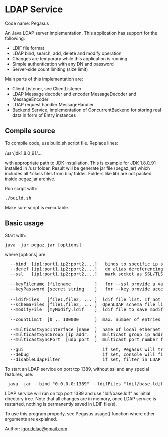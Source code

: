 # LDAP Service

Code name: Pegasus

An Java LDAP server implementation. This application has support for the following:
  * LDIF file format
  * LDAP bind, search, add, delete and modify operation
  * Changes are temporary while this application is running
  * Simple authentication with any DN and password
  * Server-side count limiting (size limit)
  
Main parts of this implementation are:
  * Client Listener, see ClientListener
  * LDAP Message decoder and encoder MessageDecoder and MessageEncoder
  * LDAP request handler MessageHandler
  * Backend Service, implementation of ConcurrentBackend for storing real data in form of Entry instances

## Compile source

To compile code, use build.sh script file. Replace lines:

/usr/jdk1.8.0_91/....

with appropriate path to JDK installation. This is example for JDK 1.8.0_91 installed in /usr folder.
Result will be generate jar file (pegaz.jar) which includes all *.class files from bin/ folder.
Folders like lib/ are not packed inside pegaz.jar archive.

Run script with:
<PRE>
./build.sh
</PRE>

Make sure script is executable.

## Basic usage

Start with:
<PRE>
java -jar pegaz.jar [options]
</PRE>
where [options] are:

<PRE>
  --bind  [ip1:port1,ip2:port2,...]   binds to specific ip socket(s). Default: 0.0.0.0:389
  --deref [ip1:port1,ip2:port2,...]   do alias dereferencing on selected socket(s). Default: none
  --ssl   [ip1:port1,ip2:port2,...]   mark socket as SSL/TLS. Requires key file. Default: none

  --keyFilename [filename         ]   for --ssl provide a valid PKCS12 (*.p12) key file. Default: 'server.p12'
  --keyPassword [secret string    ]   for --key provide access password. Default: ''

  --ldifFiles   [file1,file2, ... ]  ldif file list. If not provided, database will be empty.
  --schemaFiles [file1,file2, ... ]  OpenLDAP schema file list. If omitted, schemas are not used.
  --modifyFile  [myModify.ldif    ]  ldif file to save modifications on entries. Default: modify.ldif

  --countLimit  [0 .. 100000      ]  max. number of entries to return on search. Default: 0 (disabled, client controled)

  --multicastSyncInterface [name  ]  name of local ethernet interface for multicast synchronization. Eg. eth2 
  --multicastSyncGroup [ip addr.  ]  multicast group ip address for multicast synchronization. Eg. 230.100.100.1 
  --multicastSyncPort  [udp port  ]  multicast port number for multicast synchronization. Eg. 7100 

  --gui                              if set, Pegasus will try to open a window (requires Windows/X11 system).
  --debug                            if set, console will fill up with INFO messages for every ldap request.
  --disableLdapFilter                if set, filter in LDAP SEARCH request will be ignored.
</PRE>

To start an LDAP service on port tcp 1389, without ssl and any special features, use:

<PRE>
 java -jar --bind "0.0.0.0:1389" --ldifFiles "ldif/base.ldif" --countLimit 4096 --gui
</PRE>

LDAP service will run on tcp port 1389 and use "ldif/base.ldif" as initial directory tree.
Note that all changes are in memory, once LDAP service is restarted, nothing is permanently saved in LDIF file(s).
 
To use this program properly, see Pegasus.usage() function where other arguments are explained.

Author:
igor.delac@gmail.com